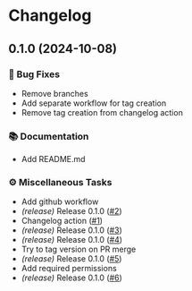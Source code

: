 # Changelog


## 0.1.0 (2024-10-08)


### 🐛 Bug Fixes

- Remove branches
- Add separate workflow for tag creation
- Remove tag creation from changelog action

### 📚 Documentation

- Add README.md

### ⚙️ Miscellaneous Tasks

- Add github workflow
- *(release)* Release 0.1.0 ([#2](https://github.com/MTES-MCT/ecobalyse/issues/2))
- Changelog action ([#1](https://github.com/MTES-MCT/ecobalyse/issues/1))
- *(release)* Release 0.1.0 ([#3](https://github.com/MTES-MCT/ecobalyse/issues/3))
- *(release)* Release 0.1.0 ([#4](https://github.com/MTES-MCT/ecobalyse/issues/4))
- Try to tag version on PR merge
- *(release)* Release 0.1.0 ([#5](https://github.com/MTES-MCT/ecobalyse/issues/5))
- Add required permissions
- *(release)* Release 0.1.0 ([#6](https://github.com/MTES-MCT/ecobalyse/issues/6))

<!-- generated by git-cliff -->
